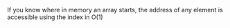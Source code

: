 If you know where in memory an array starts, the address of any element is 
accessible using the index in O(1)
